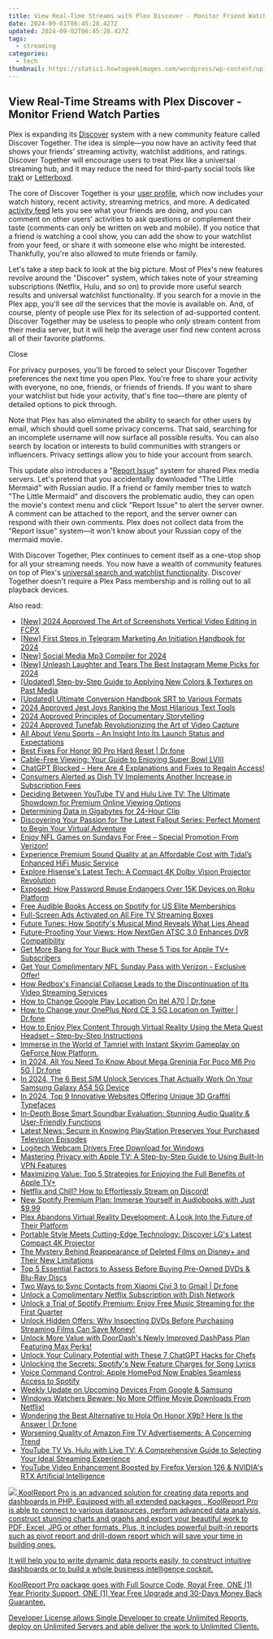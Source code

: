 ```yaml
---
title: View Real-Time Streams with Plex Discover - Monitor Friend Watch Parties
date: 2024-09-01T06:45:28.427Z
updated: 2024-09-02T06:45:28.427Z
tags:
  - streaming
categories:
  - tech
thumbnail: https://static1.howtogeekimages.com/wordpress/wp-content/uploads/2023/10/29-1.png
---
```


## View Real-Time Streams with Plex Discover - Monitor Friend Watch Parties

Plex is expanding its [Discover](https://instagram-video-recordings.techidaily.com/updated-in-2024-transform-your-reels-6-advanced-applications-for-instagram/) system with a new community feature called Discover Together. The idea is simple—you now have an activity feed that shows your friends' streaming activity, watchlist additions, and ratings. Discover Together will encourage users to treat Plex like a universal streaming hub, and it may reduce the need for third-party social tools like [trakt](https://trakt.tv) or [Letterboxd](https://letterboxd.com).

 The core of Discover Together is your [user profile](https://support.plex.tv/articles/profile/), which now includes your watch history, recent activity, streaming metrics, and more. A dedicated [activity feed](https://support.plex.tv/articles/activity-feed/) lets you see what your friends are doing, and you can comment on other users' activities to ask questions or complement their taste (comments can only be written on web and mobile). If you notice that a friend is watching a cool show, you can add the show to your watchlist from your feed, or share it with someone else who might be interested. Thankfully, you're also allowed to mute friends or family.

 Let's take a step back to look at the big picture. Most of Plex's new features revolve around the "Discover" system, which takes note of your streaming subscriptions (Netflix, Hulu, and so on) to provide more useful search results and universal watchlist functionality. If you search for a movie in the Plex app, you'll see _all_ the services that the movie is available on. And, of course, plenty of people use Plex for its selection of ad-supported content. Discover Together may be useless to people who _only_ stream content from their media server, but it will help the average user find new content across all of their favorite platforms.

Close 

 For privacy purposes, you'll be forced to select your Discover Together preferences the next time you open Plex. You're free to share your activity with everyone, no one, friends, or friends of friends. If you want to share your watchlist but hide your activity, that's fine too—there are plenty of detailed options to pick through.

 Note that Plex has also eliminated the ability to search for other users by email, which should quell some privacy concerns. That said, searching for an incomplete username will now surface all possible results. You can also search by location or interests to build communities with strangers or influencers. Privacy settings allow you to hide your account from search.

 This update also introduces a "[Report Issue](https://support.plex.tv/articles/share-and-report/)" system for shared Plex media servers. Let's pretend that you accidentally downloaded "The Little Mermaid" with Russian audio. If a friend or family member tries to watch "The Little Mermaid" and discovers the problematic audio, they can open the movie's context menu and click "Report Issue" to alert the server owner. A comment can be attached to the report, and the server owner can respond with their own comments. Plex does not collect data from the "Report Issue" system—it won't know about your Russian copy of the mermaid movie.

 With Discover Together, Plex continues to cement itself as a one-stop shop for all your streaming needs. You now have a wealth of community features on top of Plex's [universal search and watchlist functionality](https://instagram-video-recordings.techidaily.com/updated-in-2024-transform-your-reels-6-advanced-applications-for-instagram/). Discover Together doesn't require a Plex Pass membership and is rolling out to all playback devices.

<ins class="adsbygoogle"
     style="display:block"
     data-ad-format="autorelaxed"
     data-ad-client="ca-pub-7571918770474297"
     data-ad-slot="1223367746"></ins>



<ins class="adsbygoogle"
     style="display:block"
     data-ad-client="ca-pub-7571918770474297"
     data-ad-slot="8358498916"
     data-ad-format="auto"
     data-full-width-responsive="true"></ins>

<span class="atpl-alsoreadstyle">Also read:</span>
<div><ul>
<li><a href="https://instagram-videos.techidaily.com/new-2024-approved-the-art-of-screenshots-vertical-video-editing-in-fcpx/"><u>[New] 2024 Approved  The Art of Screenshots  Vertical Video Editing in FCPX</u></a></li>
<li><a href="https://fox-helps.techidaily.com/new-first-steps-in-telegram-marketing-an-initiation-handbook-for-2024/"><u>[New] First Steps in Telegram Marketing  An Initiation Handbook for 2024</u></a></li>
<li><a href="https://facebook-video-recording.techidaily.com/new-social-media-mp3-compiler-for-2024/"><u>[New] Social Media Mp3 Compiler for 2024</u></a></li>
<li><a href="https://instagram-clips.techidaily.com/new-unleash-laughter-and-tears-the-best-instagram-meme-picks-for-2024/"><u>[New] Unleash Laughter and Tears  The Best Instagram Meme Picks for 2024</u></a></li>
<li><a href="https://instagram-videos.techidaily.com/updated-step-by-step-guide-to-applying-new-colors-and-textures-on-past-media/"><u>[Updated] Step-by-Step Guide to Applying New Colors & Textures on Past Media</u></a></li>
<li><a href="https://fox-links.techidaily.com/updated-ultimate-conversion-handbook-srt-to-various-formats/"><u>[Updated] Ultimate Conversion Handbook  SRT to Various Formats</u></a></li>
<li><a href="https://extra-guidance.techidaily.com/2024-approved-jest-joys-ranking-the-most-hilarious-text-tools/"><u>2024 Approved  Jest Joys  Ranking the Most Hilarious Text Tools</u></a></li>
<li><a href="https://extra-skills.techidaily.com/2024-approved-principles-of-documentary-storytelling/"><u>2024 Approved  Principles of Documentary Storytelling</u></a></li>
<li><a href="https://screen-video-capture.techidaily.com/2024-approved-tunefab-revolutionizing-the-art-of-video-capture/"><u>2024 Approved  Tunefab  Revolutionizing the Art of Video Capture</u></a></li>
<li><a href="https://media-tips.techidaily.com/all-about-venu-sports-an-insight-into-its-launch-status-and-expectations/"><u>All About Venu Sports – An Insight Into Its Launch Status and Expectations</u></a></li>
<li><a href="https://techidaily.com/best-fixes-for-honor-90-pro-hard-reset-drfone-by-drfone-reset-android-reset-android/"><u>Best Fixes For Honor 90 Pro Hard Reset | Dr.fone</u></a></li>
<li><a href="https://media-tips.techidaily.com/cable-free-viewing-your-guide-to-enjoying-super-bowl-lviii/"><u>Cable-Free Viewing: Your Guide to Enjoying Super Bowl LVIII</u></a></li>
<li><a href="https://tech-haven.techidaily.com/chatgpt-blocked-here-are-4-explanations-and-fixes-to-regain-access/"><u>ChatGPT Blocked – Here Are 4 Explanations and Fixes to Regain Access!</u></a></li>
<li><a href="https://media-tips.techidaily.com/consumers-alerted-as-dish-tv-implements-another-increase-in-subscription-fees/"><u>Consumers Alerted as Dish TV Implements Another Increase in Subscription Fees</u></a></li>
<li><a href="https://media-tips.techidaily.com/deciding-between-youtube-tv-and-hulu-live-tv-the-ultimate-showdown-for-premium-online-viewing-options/"><u>Deciding Between YouTube TV and Hulu Live TV: The Ultimate Showdown for Premium Online Viewing Options</u></a></li>
<li><a href="https://extra-lessons.techidaily.com/determining-data-in-gigabytes-for-24-hour-clip/"><u>Determining Data in Gigabytes for 24-Hour Clip</u></a></li>
<li><a href="https://media-tips.techidaily.com/discovering-your-passion-for-the-latest-fallout-series-perfect-moment-to-begin-your-virtual-adventure/"><u>Discovering Your Passion for The Latest Fallout Series: Perfect Moment to Begin Your Virtual Adventure</u></a></li>
<li><a href="https://media-tips.techidaily.com/enjoy-nfl-games-on-sundays-for-free-special-promotion-from-verizon/"><u>Enjoy NFL Games on Sundays For Free – Special Promotion From Verizon!</u></a></li>
<li><a href="https://media-tips.techidaily.com/experience-premium-sound-quality-at-an-affordable-cost-with-tidals-enhanced-hifi-music-service/"><u>Experience Premium Sound Quality at an Affordable Cost with Tidal’s Enhanced HiFi Music Service</u></a></li>
<li><a href="https://media-tips.techidaily.com/explore-hisenses-latest-tech-a-compact-4k-dolby-vision-projector-revolution/"><u>Explore Hisense's Latest Tech: A Compact 4K Dolby Vision Projector Revolution</u></a></li>
<li><a href="https://media-tips.techidaily.com/exposed-how-password-reuse-endangers-over-15k-devices-on-roku-platform/"><u>Exposed: How Password Reuse Endangers Over 15K Devices on Roku Platform</u></a></li>
<li><a href="https://media-tips.techidaily.com/free-audible-books-access-on-spotify-for-us-elite-memberships/"><u>Free Audible Books Access on Spotify for US Elite Memberships</u></a></li>
<li><a href="https://media-tips.techidaily.com/full-screen-ads-activated-on-all-fire-tv-streaming-boxes/"><u>Full-Screen Ads Activated on All Fire TV Streaming Boxes</u></a></li>
<li><a href="https://media-tips.techidaily.com/future-tunes-how-spotifys-musical-mind-reveals-what-lies-ahead/"><u>Future Tunes: How Spotify's Musical Mind Reveals What Lies Ahead</u></a></li>
<li><a href="https://media-tips.techidaily.com/future-proofing-your-views-how-nextgen-atsc-30-enhances-dvr-compatibility/"><u>Future-Proofing Your Views: How NextGen ATSC 3.0 Enhances DVR Compatibility</u></a></li>
<li><a href="https://media-tips.techidaily.com/get-more-bang-for-your-buck-with-these-5-tips-for-apple-tvplus-subscribers/"><u>Get More Bang for Your Buck with These 5 Tips for Apple TV+ Subscribers</u></a></li>
<li><a href="https://media-tips.techidaily.com/get-your-complimentary-nfl-sunday-pass-with-verizon-exclusive-offer/"><u>Get Your Complimentary NFL Sunday Pass with Verizon - Exclusive Offer!</u></a></li>
<li><a href="https://media-tips.techidaily.com/how-redboxs-financial-collapse-leads-to-the-discontinuation-of-its-video-streaming-services/"><u>How Redbox's Financial Collapse Leads to the Discontinuation of Its Video Streaming Services</u></a></li>
<li><a href="https://fake-location.techidaily.com/how-to-change-google-play-location-on-itel-a70-drfone-by-drfone-virtual-android/"><u>How to Change Google Play Location On Itel A70 | Dr.fone</u></a></li>
<li><a href="https://location-social.techidaily.com/how-to-change-your-oneplus-nord-ce-3-5g-location-on-twitter-drfone-by-drfone-virtual-android/"><u>How to Change your OnePlus Nord CE 3 5G Location on Twitter | Dr.fone</u></a></li>
<li><a href="https://media-tips.techidaily.com/how-to-enjoy-plex-content-through-virtual-reality-using-the-meta-quest-headset-step-by-step-instructions/"><u>How to Enjoy Plex Content Through Virtual Reality Using the Meta Quest Headset – Step-by-Step Instructions</u></a></li>
<li><a href="https://media-tips.techidaily.com/immerse-in-the-world-of-tamriel-with-instant-skyrim-gameplay-on-geforce-now-platform/"><u>Immerse in the World of Tamriel with Instant Skyrim Gameplay on GeForce Now Platform.</u></a></li>
<li><a href="https://pokemon-go-android.techidaily.com/in-2024-all-you-need-to-know-about-mega-greninja-for-poco-m6-pro-5g-drfone-by-drfone-virtual-android/"><u>In 2024, All You Need To Know About Mega Greninja For Poco M6 Pro 5G | Dr.fone</u></a></li>
<li><a href="https://sim-unlock.techidaily.com/in-2024-the-6-best-sim-unlock-services-that-actually-work-on-your-samsung-galaxy-a54-5g-device-by-drfone-android/"><u>In 2024, The 6 Best SIM Unlock Services That Actually Work On Your Samsung Galaxy A54 5G Device</u></a></li>
<li><a href="https://some-guidance.techidaily.com/in-2024-top-9-innovative-websites-offering-unique-3d-graffiti-typefaces/"><u>In 2024, Top 9 Innovative Websites Offering Unique 3D Graffiti Typefaces</u></a></li>
<li><a href="https://media-tips.techidaily.com/in-depth-bose-smart-soundbar-evaluation-stunning-audio-quality-and-user-friendly-functions/"><u>In-Depth Bose Smart Soundbar Evaluation: Stunning Audio Quality & User-Friendly Functions</u></a></li>
<li><a href="https://media-tips.techidaily.com/latest-news-secure-in-knowing-playstation-preserves-your-purchased-television-episodes/"><u>Latest News: Secure in Knowing PlayStation Preserves Your Purchased Television Episodes</u></a></li>
<li><a href="https://win-dash.techidaily.com/logitech-webcam-drivers-free-download-for-windows/"><u>Logitech Webcam Drivers Free Download for Windows</u></a></li>
<li><a href="https://media-tips.techidaily.com/mastering-privacy-with-apple-tv-a-step-by-step-guide-to-using-built-in-vpn-features/"><u>Mastering Privacy with Apple TV: A Step-by-Step Guide to Using Built-In VPN Features</u></a></li>
<li><a href="https://media-tips.techidaily.com/maximizing-value-top-5-strategies-for-enjoying-the-full-benefits-of-apple-tvplus/"><u>Maximizing Value: Top 5 Strategies for Enjoying the Full Benefits of Apple TV+</u></a></li>
<li><a href="https://media-tips.techidaily.com/netflix-and-chill-how-to-effortlessly-stream-on-discord/"><u>Netflix and Chill? How to Effortlessly Stream on Discord!</u></a></li>
<li><a href="https://media-tips.techidaily.com/new-spotify-premium-plan-immerse-yourself-in-audiobooks-with-just-999/"><u>New Spotify Premium Plan: Immerse Yourself in Audiobooks with Just $9.99</u></a></li>
<li><a href="https://media-tips.techidaily.com/plex-abandons-virtual-reality-development-a-look-into-the-future-of-their-platform/"><u>Plex Abandons Virtual Reality Development: A Look Into the Future of Their Platform</u></a></li>
<li><a href="https://media-tips.techidaily.com/portable-style-meets-cutting-edge-technology-discover-lgs-latest-compact-4k-projector/"><u>Portable Style Meets Cutting-Edge Technology: Discover LG's Latest Compact 4K Projector</u></a></li>
<li><a href="https://media-tips.techidaily.com/the-mystery-behind-reappearance-of-deleted-films-on-disneyplus-and-their-new-limitations/"><u>The Mystery Behind Reappearance of Deleted Films on Disney+ and Their New Limitations</u></a></li>
<li><a href="https://media-tips.techidaily.com/top-5-essential-factors-to-assess-before-buying-pre-owned-dvds-and-blu-ray-discs/"><u>Top 5 Essential Factors to Assess Before Buying Pre-Owned DVDs & Blu-Ray Discs</u></a></li>
<li><a href="https://android-transfer.techidaily.com/two-ways-to-sync-contacts-from-xiaomi-civi-3-to-gmail-drfone-by-drfone-transfer-from-android-transfer-from-android/"><u>Two Ways to Sync Contacts from Xiaomi Civi 3 to Gmail | Dr.fone</u></a></li>
<li><a href="https://media-tips.techidaily.com/unlock-a-complimentary-netflix-subscription-with-dish-network/"><u>Unlock a Complimentary Netflix Subscription with Dish Network</u></a></li>
<li><a href="https://media-tips.techidaily.com/unlock-a-trial-of-spotify-premium-enjoy-free-music-streaming-for-the-first-quarter/"><u>Unlock a Trial of Spotify Premium: Enjoy Free Music Streaming for the First Quarter</u></a></li>
<li><a href="https://media-tips.techidaily.com/unlock-hidden-offers-why-inspecting-dvds-before-purchasing-streaming-films-can-save-money/"><u>Unlock Hidden Offers: Why Inspecting DVDs Before Purchasing Streaming Films Can Save Money!</u></a></li>
<li><a href="https://media-tips.techidaily.com/unlock-more-value-with-doordashs-newly-improved-dashpass-plan-featuring-max-perks/"><u>Unlock More Value with DoorDash's Newly Improved DashPass Plan Featuring Max Perks!</u></a></li>
<li><a href="https://tech-hub.techidaily.com/unlock-your-culinary-potential-with-these-7-chatgpt-hacks-for-chefs/"><u>Unlock Your Culinary Potential with These 7 ChatGPT Hacks for Chefs</u></a></li>
<li><a href="https://media-tips.techidaily.com/unlocking-the-secrets-spotifys-new-feature-charges-for-song-lyrics/"><u>Unlocking the Secrets: Spotify's New Feature Charges for Song Lyrics</u></a></li>
<li><a href="https://media-tips.techidaily.com/voice-command-control-apple-homepod-now-enables-seamless-access-to-spotify/"><u>Voice Command Control: Apple HomePod Now Enables Seamless Access to Spotify</u></a></li>
<li><a href="https://media-tips.techidaily.com/weekly-update-on-upcoming-devices-from-google-and-samsung/"><u>Weekly Update on Upcoming Devices From Google & Samsung</u></a></li>
<li><a href="https://media-tips.techidaily.com/windows-watchers-beware-no-more-offline-movie-downloads-from-netflix/"><u>Windows Watchers Beware: No More Offline Movie Downloads From Netflix!</u></a></li>
<li><a href="https://fake-location.techidaily.com/wondering-the-best-alternative-to-hola-on-honor-x9b-here-is-the-answer-drfone-by-drfone-virtual-android/"><u>Wondering the Best Alternative to Hola On Honor X9b? Here Is the Answer | Dr.fone</u></a></li>
<li><a href="https://media-tips.techidaily.com/worsening-quality-of-amazon-fire-tv-advertisements-a-concerning-trend/"><u>Worsening Quality of Amazon Fire TV Advertisements: A Concerning Trend</u></a></li>
<li><a href="https://media-tips.techidaily.com/youtube-tv-vs-hulu-with-live-tv-a-comprehensive-guide-to-selecting-your-ideal-streaming-experience/"><u>YouTube TV Vs. Hulu with Live TV: A Comprehensive Guide to Selecting Your Ideal Streaming Experience</u></a></li>
<li><a href="https://media-tips.techidaily.com/youtube-video-enhancement-boosted-by-firefox-version-126-and-nvidias-rtx-artificial-intelligence/"><u>YouTube Video Enhancement Boosted by Firefox Version 126 & NVIDIA's RTX Artificial Intelligence</u></a></li>
</ul></div>

<!-- affiliate ads begin -->
<a href="https://secure.2checkout.com/order/checkout.php?PRODS=4737285&QTY=1&AFFILIATE=108875&CART=1"><img src="https://secure.avangate.com/images/merchant/b2f83c409ce63012229fb9cd465bdcfe/products/copy_reporting_system.png" border="0">  KoolReport Pro  is an advanced solution for creating data reports and dashboards in PHP. Equipped with all  extended packages , KoolReport Pro is able to connect to various datasources, perform advanced data analysis, construct stunning charts and graphs and export your beautiful work to PDF, Excel, JPG or other formats. Plus, it includes powerful built-in reports such as pivot report and drill-down report which will save your time in building ones. 

 It will help you to write dynamic data reports easily, to construct intuitive dashboards or to build a whole business intelligence cockpit. 

  KoolReport Pro  package goes with Full Source Code, Royal Free, ONE (1) Year Priority Support, ONE (1) Year Free Upgrade and 30-Days Money Back Guarantee. 

  Developer License  allows  Single Developer  to create Unlimited Reports, deploy on Unlimited Servers and able deliver the work to Unlimited Clients. </a>
<!-- affiliate ads end -->